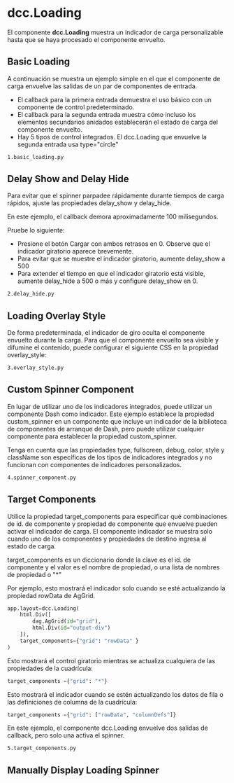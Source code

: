 # dcc.Loading

El componente **dcc.Loading** muestra un indicador de carga personalizable hasta que se haya procesado el componente envuelto.

## Basic Loading

A continuación se muestra un ejemplo simple en el que el componente de carga envuelve las salidas de un par de componentes de entrada.

- El callback para la primera entrada demuestra el uso básico con un componente de control predeterminado.
- El callback para la segunda entrada muestra cómo incluso los elementos secundarios anidados establecerán el estado de carga del componente envuelto.
- Hay 5 tipos de control integrados. El dcc.Loading que envuelve la segunda entrada usa type="circle"

```bash
1.basic_loading.py
```

## Delay Show and Delay Hide

Para evitar que el spinner parpadee rápidamente durante tiempos de carga rápidos, ajuste las propiedades delay_show y delay_hide.

En este ejemplo, el callback demora aproximadamente 100 milisegundos.

Pruebe lo siguiente:

- Presione el botón Cargar con ambos retrasos en 0. Observe que el indicador giratorio aparece brevemente.
- Para evitar que se muestre el indicador giratorio, aumente delay_show a 500
- Para extender el tiempo en que el indicador giratorio está visible, aumente delay_hide a 500 o más y configure delay_show en 0.

```bash
2.delay_hide.py
```

## Loading Overlay Style

De forma predeterminada, el indicador de giro oculta el componente envuelto durante la carga. Para que el componente envuelto sea visible y difumine el contenido, puede configurar el siguiente CSS en la propiedad overlay_style:

```bash
3.overlay_style.py
```

## Custom Spinner Component

En lugar de utilizar uno de los indicadores integrados, puede utilizar un componente Dash como indicador. Este ejemplo establece la propiedad custom_spinner en un componente que incluye un indicador de la biblioteca de componentes de arranque de Dash, pero puede utilizar cualquier componente para establecer la propiedad custom_spinner.

Tenga en cuenta que las propiedades type, fullscreen, debug, color, style y className son específicas de los tipos de indicadores integrados y no funcionan con componentes de indicadores personalizados. 

```bash
4.spinner_component.py
```

## Target Components

Utilice la propiedad target_components para especificar qué combinaciones de id. de componente y propiedad de componente que envuelve pueden activar el indicador de carga. El componente indicador se muestra solo cuando uno de los componentes y propiedades de destino ingresa al estado de carga.

target_components es un diccionario donde la clave es el id. de componente y el valor es el nombre de propiedad, o una lista de nombres de propiedad o "*"

Por ejemplo, esto mostrará el indicador solo cuando se esté actualizando la propiedad rowData de AgGrid.

```python
app.layout=dcc.Loading(
    html.Div([
        dag.AgGrid(id="grid"),
        html.Div(id="output-div")
    ]),
    target_components={"grid": "rowData" }
)
```

Esto mostrará el control giratorio mientras se actualiza cualquiera de las propiedades de la cuadrícula:

```python
target_components ={"grid": "*"}
```

Esto mostrará el indicador cuando se estén actualizando los datos de fila o las definiciones de columna de la cuadrícula:

```python
target_components ={"grid": ["rowData", "columnDefs"]}
```

En este ejemplo, el componente dcc.Loading envuelve dos salidas de callback, pero solo una activa el spinner.

```bash
5.target_components.py
```

## Manually Display Loading Spinner




